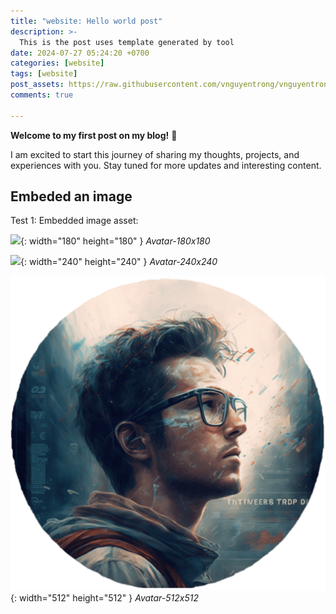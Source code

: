 ```yaml
---
title: "website: Hello world post"
description: >-
  This is the post uses template generated by tool
date: 2024-07-27 05:24:20 +0700
categories: [website]
tags: [website]
post_assets: https://raw.githubusercontent.com/vnguyentrong/vnguyentrong.github.io/icode_master/_posts/assets/2024-07-27-create-template-post
comments: true

---
```



**Welcome to my first post on my blog!** 🎉

I am excited to start this journey of sharing my thoughts, projects, and experiences with you. Stay tuned for more updates and interesting content.

## Embeded an image

Test 1: Embedded image asset:


![]({{page.post_assets}}/vnguyentrong-512x512.png){: width="180" height="180" }
_Avatar-180x180_

![]({{page.post_assets}}/vnguyentrong-512x512.png){: width="240" height="240" }
_Avatar-240x240_

![](https://raw.githubusercontent.com/vnguyentrong/vnguyentrong.github.io/icode_master/_posts/assets/2024-07-27-create-template-post/vnguyentrong-512x512.png){: width="512" height="512" }
_Avatar-512x512_
